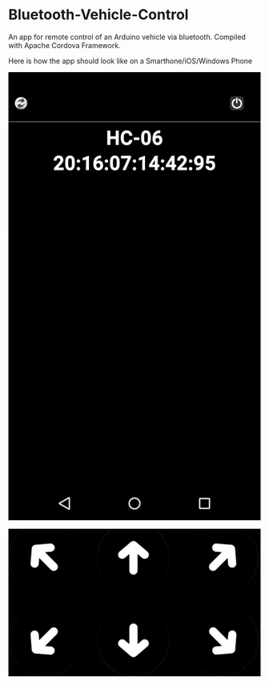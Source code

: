 # Bluetooth-Vehicle-Control
An app for remote control of an Arduino vehicle via bluetooth. Compiled with Apache Cordova Framework.

Here is how the app should look like on a Smarthone/iOS/Windows Phone

![alt text](https://raw.githubusercontent.com/hlkyt/Bluetooth-Vehicle-Control/master/other/Screenshot_2017-06-16-11-15-10a.png)

![alt text](https://raw.githubusercontent.com/hlkyt/Bluetooth-Vehicle-Control/master/other/2017-06-16%2014_04_23-Mozilla%20Firefox.png)
